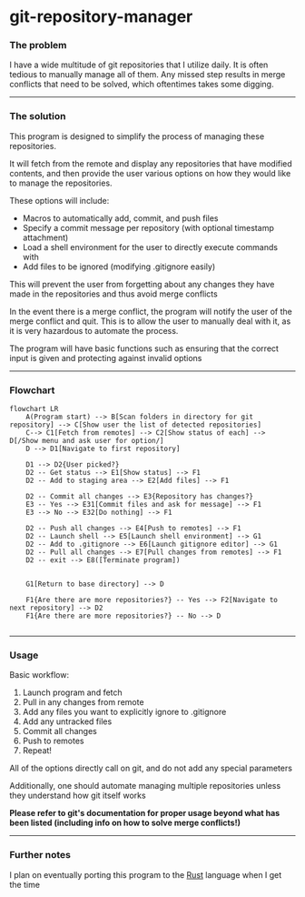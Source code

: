 # git-repository-manager


### The problem

I have a wide multitude of git repositories that I utilize daily. It is often tedious to manually manage all of them. Any missed step results in merge conflicts that need to be solved, which oftentimes takes some digging.

---

### The solution

This program is designed to simplify the process of managing these repositories. 

It will fetch from the remote and display any repositories that have modified contents, and then provide the user various options on how they would like to manage the repositories.

These options will include:
- Macros to automatically add, commit, and push files
- Specify a commit message per repository (with optional timestamp attachment)
- Load a shell environment for the user to directly execute commands with
- Add files to be ignored (modifying .gitignore easily)

This will prevent the user from forgetting about any changes they have made in the repositories and thus avoid merge conflicts

In the event there is a merge conflict, the program will notify the user of the merge conflict and quit. This is to allow the user to manually deal with it, as it is very hazardous to automate the process.

The program will have basic functions such as ensuring that the correct input is given and protecting against invalid options

---

### Flowchart
```mermaid
flowchart LR
    A(Program start) --> B[Scan folders in directory for git repository] --> C[Show user the list of detected repositories]
    C--> C1[Fetch from remotes] --> C2[Show status of each] --> D[/Show menu and ask user for option/]
    D --> D1[Navigate to first repository] 
    
    D1 --> D2{User picked?}
    D2 -- Get status --> E1[Show status] --> F1
    D2 -- Add to staging area --> E2[Add files] --> F1

    D2 -- Commit all changes --> E3{Repository has changes?}
    E3 -- Yes --> E31[Commit files and ask for message] --> F1
    E3 --> No --> E32[Do nothing] --> F1

    D2 -- Push all changes --> E4[Push to remotes] --> F1
    D2 -- Launch shell --> E5[Launch shell environment] --> G1
    D2 -- Add to .gitignore --> E6[Launch gitignore editor] --> G1
    D2 -- Pull all changes --> E7[Pull changes from remotes] --> F1
    D2 -- exit --> E8([Terminate program])


    G1[Return to base directory] --> D

    F1{Are there are more repositories?} -- Yes --> F2[Navigate to next repository] --> D2
    F1{Are there are more repositories?} -- No --> D


```
---
### Usage

Basic workflow:

1. Launch program and fetch
2. Pull in any changes from remote
3. Add any files you want to explicitly ignore to .gitignore
4. Add any untracked files
5. Commit all changes
6. Push to remotes
7. Repeat!

All of the options directly call on git, and do not add any special parameters

Additionally, one should automate managing multiple repositories unless they understand how git itself works

**Please refer to git's documentation for proper usage beyond what has been listed (including info on how to solve merge conflicts!)**

---

### Further notes

I plan on eventually porting this program to the [Rust](https://www.rust-lang.org/) language when I get the time